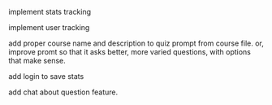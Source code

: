implement stats tracking

implement user tracking

add proper course name and description to quiz prompt from course file. or, improve promt so that it asks better, more varied questions, with options that make sense.

add login to save stats

add chat about question feature.



